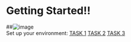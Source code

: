 # Getting Started!!

##![image](https://user-images.githubusercontent.com/53052899/122547191-6924a300-d04d-11eb-835d-daaf3d83129d.png)
<br>
Set up your environment:
<a href="https://github.com/shecoderfinally/SUMMER-ANALYTICS-2021/blob/main/WEEK%201/DAY%200/TASK%201">TASK 1</a>
<a href="https://github.com/shecoderfinally/SUMMER-ANALYTICS-2021/blob/main/WEEK%201/DAY%200/TASK%202">TASK 2</a>
<a href="https://github.com/shecoderfinally/SUMMER-ANALYTICS-2021/blob/main/WEEK%201/DAY%200/TASK%203">TASK 3</a>
